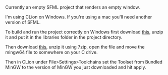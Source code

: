 Currently an empty SFML project that renders an empty window.

I'm using CLion on Windows. If you're using a mac you'll need another version of SFML.

To build and run the project correctly on Windows first download [this](https://www.sfml-dev.org/files/SFML-2.6.0-windows-gcc-13.1.0-mingw-64-bit.zip), 
unzip it and put it in the libraries folder in the project directory.

Then download [this](https://github.com/brechtsanders/winlibs_mingw/releases/download/13.1.0-16.0.5-11.0.0-msvcrt-r5/winlibs-x86_64-posix-seh-gcc-13.1.0-mingw-w64msvcrt-11.0.0-r5.7z),
unzip it using 7zip, open the file and move the mingw64 file to somewhere on your C drive.

Then in CLion under File>Settings>Toolchains set the Toolset from Bundled MinGW to the version of MinGW you just downloaded and hit apply.